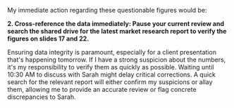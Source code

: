 
My immediate action regarding these questionable figures would be:

**2. Cross-reference the data immediately: Pause your current review and search the shared drive for the latest market research report to verify the figures on slides 17 and 22.**

Ensuring data integrity is paramount, especially for a client presentation that's happening tomorrow. If I have a strong suspicion about the numbers, it's my responsibility to verify them as quickly as possible. Waiting until 10:30 AM to discuss with Sarah might delay critical corrections. A quick search for the relevant report will either confirm my suspicions or allay them, allowing me to provide an accurate review or flag concrete discrepancies to Sarah.
